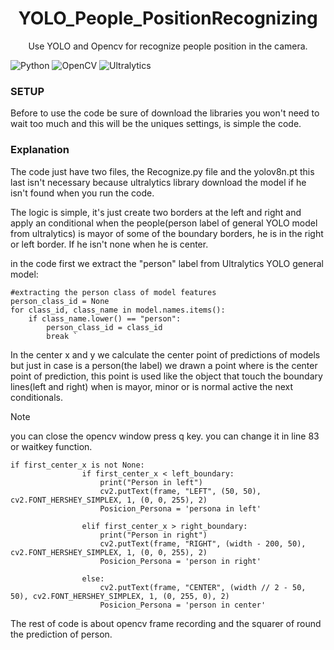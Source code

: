 
<div align="center">
    <h1>YOLO_People_PositionRecognizing</h1>
</div>

<div align="center"> 
<p> Use YOLO and Opencv for recognize people position in the camera. 
</p>
</div>


![Python](https://img.shields.io/badge/Python-3.13.3-3670A0?style=for-the-badge&logo=python&logoColor=ffdd54) ![OpenCV](https://img.shields.io/badge/OpenCV-4.11.0.86-5C3EE8?style=for-the-badge&logo=opencv) ![Ultralytics](https://img.shields.io/badge/Ultralytics-8.3.152-FF6347?style=for-the-badge)


<h3> SETUP</h3>
Before to use the code be sure of download the libraries 
you won't need to wait too much and this will be the uniques 
settings, is simple the code.


<h3>Explanation</h3>
<p>The code just have two files, the Recognize.py file and the yolov8n.pt this last isn't necessary because ultralytics library download the model if he isn't found when you run the code.

The logic is simple, it's just create two borders at the left and right and apply an conditional when the people(person label of general YOLO model from ultralytics) is mayor of some of the boundary borders, he is in the right or left border. If he isn't none when he is center.


in the code first we extract the "person" label from Ultralytics YOLO general model:
```
#extracting the person class of model features
person_class_id = None
for class_id, class_name in model.names.items():
    if class_name.lower() == "person":
        person_class_id = class_id
        break `
```

In the center x and y we calculate the center point of predictions of models but just in case is a person(the label) we drawn a point where is the center point of prediction, this point is used like the object that touch the boundary lines(left and right) when is mayor, minor or is normal active the next conditionals.
> [!NOTE]
> you can close the opencv window press q key. you can change it in line 83 or waitkey function.
```
if first_center_x is not None:
                if first_center_x < left_boundary:
                    print("Person in left")
                    cv2.putText(frame, "LEFT", (50, 50), cv2.FONT_HERSHEY_SIMPLEX, 1, (0, 0, 255), 2)
                    Posicion_Persona = 'persona in left'
                    
                elif first_center_x > right_boundary:
                    print("Person in right")
                    cv2.putText(frame, "RIGHT", (width - 200, 50), cv2.FONT_HERSHEY_SIMPLEX, 1, (0, 0, 255), 2)
                    Posicion_Persona = 'person in right'

                else:
                    cv2.putText(frame, "CENTER", (width // 2 - 50, 50), cv2.FONT_HERSHEY_SIMPLEX, 1, (0, 255, 0), 2)
                    Posicion_Persona = 'person in center'
```


The rest of code is about opencv frame recording and the squarer of round the prediction of person.
